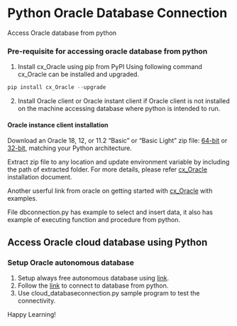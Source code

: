 # Python Oracle Database Connection
Access Oracle database from python

### Pre-requisite for accessing oracle database from python
1. Install cx_Oracle using pip from PyPI
  Using following command cx_Oracle can be installed and upgraded. </br>
  ```python 
  pip install cx_Oracle --upgrade
  ```
2. Install Oracle client or Oracle instant client if Oracle client is not installed on the machine accessing database where python is intended to run. 
#### Oracle instance client installation
Download an Oracle 18, 12, or 11.2 “Basic” or “Basic Light” zip file: [64-bit](https://www.oracle.com/technetwork/topics/winx64soft-089540.html) or [32-bit](https://www.oracle.com/technetwork/topics/winsoft-085727.html), matching your Python architecture.

Extract zip file to any location and update environment variable by including the path of extracted folder. For more details, please refer [cx_Oracle](https://cx-oracle.readthedocs.io/en/latest/user_guide/installation.html) installation document.  

Another userful link from oracle on getting started with [cx_Oracle](https://developer.oracle.com/databases/database-for-python-developers-1.html) with examples. 

File dbconnection.py has example to select and insert data, it also has example of executing function and procedure from python.

## Access Oracle cloud database using Python
### Setup Oracle autonomous database 
1. Setup always free autonomous database using [link](https://docs.oracle.com/en/cloud/paas/autonomous-data-warehouse-cloud/user/autonomous-always-free.html#GUID-03F9F3E8-8A98-4792-AB9C-F0BACF02DC3E).  
2. Follow the [link](https://docs.oracle.com/en/cloud/paas/autonomous-data-warehouse-cloud/user/connecting-nodejs.html#GUID-AB1E323A-65B9-47C4-840B-EC3453F3AD53) to connect to database from python.
3. Use cloud_databaseconnection.py sample program to test the connectivity.

Happy Learning!
